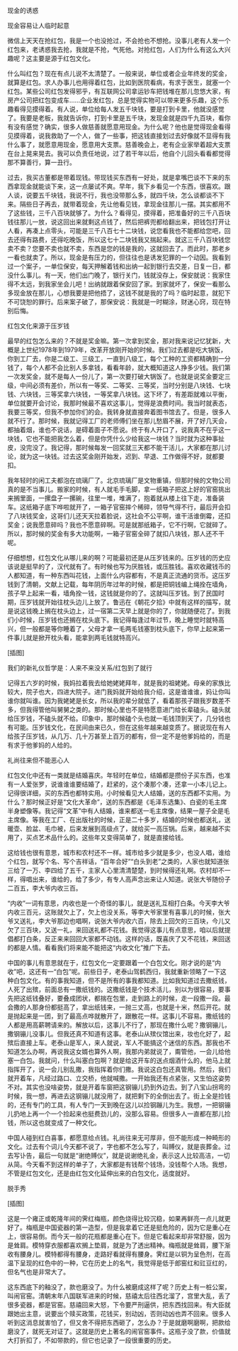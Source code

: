            

现金的诱惑

现金容易让人临时起意

微信上天天在抢红包，我是一个也没抢过，不会抢也不想抢。没事儿老有人发一个红包来，老诱惑我去抢，我就是不抢，气死他。对抢红包，人们为什么有这么大兴趣呢？这主要是源于红包文化。

什么叫红包？现在有点儿说不太清楚了。一般来说，单位或者企业年终发的奖金，就算是红包。求人办事儿也用得着红包，比如到医院看病，有求于医生，就塞一个红包。某些公司红包发得邪乎，有互联网公司拿运钞车把钱堆在那儿忽悠大家，有房产公司把红包变成车……企业发红包，总是觉得实物可以带来更多乐趣，这个乐趣看得见摸得着。有人说，单位给每人发五千块钱，要是打到卡里，他就没感觉了。我要是老板，我就告诉你，打到卡里是五千块，发现金就是四千九百块，看你有没有感觉？确实，很多人做慈善就愿意用现金。为什么呢？他也是觉得现金看得见摸得着，说我救助了一个人，做了一些事，把这钱直接划过去好像就不显得有我什么事了，就愿意用现金，愿意用大支票。慈善晚会上，老有企业家举着超大支票在台上晃来晃去。我可以负责任地说，过了若干年以后，他自个儿回头看看都觉得那不算善行，算一丑行。

过去，我买古董都是带着现钱。带现钱买东西有一好处，就是拿嘴巴谈不下来的东西拿现金就能谈下来，这一点屡试不爽。早年，我下乡看见一个东西，很喜欢。跟人谈，说要五千块钱，我说不行，我也没带那么多，就四千块，怎么谈都谈不下来。隔些日子再去，就带着现金，先让他看见钱，拿现金往那儿一摆。其实都用不了这些钱，三千八百块就够了。为什么？看得见，摸得着，把准备好的三千八百块钱往那儿一放，说这回出来就剩这点钱了，然后把裤兜都给翻出来，把钱包打开让人看，再凑上点零头，可能是三千八百七十二块钱，说您看我也不能都给您吧，回去还得有路费，还得吃晚饭，所以这七十二块钱我又揣起来。就这三千八百块钱您卖不卖？您要不卖也就不卖，东西是您的钱是我的，这就回去了。而此时，那老乡一看也就卖了。所以，现金是有压力的，但往往也是诱发犯罪的一个动因。我看到过一个案子，一单位保安，每天押解着钱和出纳一起到银行去交差，日复一日，都没什么事儿。有一天，他们出门晚了，银行关门，钱就没存上，保安就说：我家住得不太远，到我家坐会儿吧！出纳就跟着保安回了家。到家就坏了，保安一看那么多现金放在那儿，心想我要是把他捂了，这钱不就是我的了吗？临时起意，就犯下不可饶恕的罪行。后来案子破了，那保安说：我就是一时糊涂，财迷心窍，现在特别后悔。

红包文化来源于压岁钱

最早的红包怎么来的？不就是奖金嘛。第一次拿到奖金，那对我来说记忆犹新，大概是上世纪1978年到1979年，改革开放刚开始的时候。我们过去都是吃大锅饭，你到工厂去，你是二级工、三级工，一直到八级工，每个工种的工资都精确到一分钱了，每个人都不会比别人多拿钱，看看年龄，就大概知道这人挣多少钱。我们第一次发奖金，就不是每人一份儿了，第一次要打破大锅饭了。也就是说奖金要定三级，中间必须有差价，所以有一等奖、二等奖、三等奖，当时分别是八块钱、七块钱、六块钱，三等奖拿六块钱，一等奖拿八块钱。这下坏了，有差距就难以平衡，单位就要开会讨论，我那时候最不喜欢这事儿，觉得是浪费时间。我当时就表态，我要三等奖，但我不参加你们的会。我转身就直接奔着图书馆去了。但是，很多人就不行了。那时候，我就记得工厂的老师傅们坐在那儿愁眉不展，开了好几天会，都抽着烟，谁也不说话，是碍着面子不愿说。终于有人开口了，说我真不在乎这一块钱，它也不能把我怎么着，但是你凭什么少给我这一块钱？当时就为这种事扯皮，没完没了。我记得，那时候每发一回奖就三天都不能干活儿，大家都在那儿讨论，就为这一块钱。过去这奖金刚开始发，迟到、早退、工作做得不好，就都要扣。

我年轻时的闲工夫都泡在琉璃厂了。北京琉璃厂是文物重镇，但那时候的文物公司真的是不当事儿。搬家的时候，有人就毛手毛脚，拿一纸箱子把这上好的官窑挑出来搁里面，一摞盘子一摞碗，往里一堆，堆满了，抱着就从楼上往下走，准备装车。这纸箱子底下哗啦就开了，一箱子官窑摔个稀碎，领导气得不行，最后开会扣了八块钱奖金，这哥们儿还天天拉着脸说，这社会不公平啊，谁干活谁倒霉，还扣奖金；说我愿意碎吗？我也不愿意碎啊。可是就那纸箱子，它不行啊，它就碎了。所以，那时候的奖金有多大功能啊，一箱子官窑全碎了就扣八块钱，那人还不干呢。

仔细想想，红包文化从哪儿来的啊？可能最初还是从压岁钱来的。压岁钱的历史应该说是挺早的了，汉代就有了。有时候也写为厌胜钱，或压胜钱。喜欢收藏钱币的人都知道，有一种东西叫花钱，上面什么内容都有，不是真正流通的货币。这压岁钱到了清朝，文献上记载，每年阴历年过年的时候，都是把铜钱编上绳拴在墙角，孩子早上起来一看，墙角拴一钱，这钱就是你的了。这就叫压岁钱。到了民国时期，压岁钱就开始往枕头边儿上放了。鲁迅在《朝花夕拾》中就有这样的描写，就是说这钱晚上搁在枕头边上，过一宿第二天早上就是你的了，你就随便花了。到我们小时候，压岁钱也还搁在枕头底下。我记得每逢过年过节，晚上睡觉时就特高兴，但一般都是等你睡着了，父母才拿一毛两毛钱塞到枕头底下，你早上起来第一件事儿就是掀开枕头看，能拿到两毛钱就特高兴。

[插图]

我们的新礼仪哲学是：人来不来没关系/红包到了就行

记得五六岁的时候，我妈拉着我去给她姥姥拜年，就是我的祖姥姥。母亲的家族比较大，院子也大，四进大院子。进门我妈就开始给我介绍，这是谁谁谁，妈让你叫谁你就叫谁。因为我姥姥是长女，所以我的辈分就低了，看着那孩子跟我岁数差不多，但我得管他叫舅舅之类的。那时候心里也不是特愿意进门给长辈磕头。磕头就给压岁钱，不磕头就不给。印象中，那时候磕个头也就一毛钱顶到天了，几分钱也有可能。压岁钱文化，在民间由来已久，但在这些年越来越变质了。据说现在有人给孩子压岁钱，从几万、几十万甚至上百万的都有，但一定不是他爹妈给的，而是有求于他爹妈的人给的。

礼尚往来但不能恶心人

红包文化中还有一类就是结婚喜庆。年轻时在单位，结婚都是攒份子买东西，也准有一人爱张罗，说谁谁谁要结婚了，赶紧的，这个凑那个凑，还拿一小本儿记上。记得很详细，买的东西也都特实用。小时候看见大人结婚，送的东西都不实用。为什么？那时候正好是“文化大革命”，送的东西都是《毛泽东选集》、白瓷的毛主席半身塑像等。我记得“文革”中有人结婚，谁来都送一毛主席像，结果一屋子全是毛主席像。等我在工厂、在出版社的时候，正是二十多岁，结婚的时候也都送礼，送暖壶、脸盆、毛巾被，后来发展到高级点了，就给买一高压锅。后来，越来越不实用了，买点艺术品什么的。这些年又变得简单了，就是直接给钱。

这给钱也很有意思，城市和农村还不一样。城市给多少就是多少，也没人唱，谁给个红包，就写个名、写个吉祥话，“百年合好”“白头到老”之类的，人家也就知道张三给了一万、李四给了五千，主家人心里清清楚楚，到时候得还礼啊。农村却不一样，得唱出来，谁给的，给了多少，有专人高声念出来让人知道。说张大爷随份子二百五，李大爷内收三百。

“内收”一词有意思，内收也是一个奇怪的事儿，就是送礼互相打白条。今天李大爷内收三百元，这账就欠上了，欠上也没关系，等李大爷家里有喜事儿的时候，张大爷又送礼，李大爷那边也唱啊，说张大爷内收六百，除去上回欠的三百块，今儿又欠了三百块，又送一礼，来回送礼都不花钱。我觉得这事儿有点意思，咱以后就提倡都打白条，反正来来回回大家都不动钱。这样的话，既喜庆了又不花钱，来回送的都是人情。看看我们将来能不能把这“内收文化”推广下去。

中国的事儿有意思就在于，红包文化一定要跟着一个白包文化。刚才说的是“内收”吧，这还有一“白包”呢。前些日子，老泰山驾鹤西归，我就重新领略了一下这种白包文化。有的事我知道，但不是所有的事我都知道。比如我知道过去撒纸钱，人死了出殡，前面总有一撒纸钱的。这撒纸钱是个技术活儿，别以为很容易，要事先把这纸钱叠好，要叠成团状，都揣在包里，走到路上的时候，走一段撒一段。最会撒的人那身份都挺高了，拿出纸钱来，一抛三丈高，也就是十米，然后开花。就是抛起来是一团，到了最高点哗就散开了，跟散花一样。这事儿不容易。撒纸钱的人都是用高薪聘请来的。解放以后，这事儿不行了，那现在撒什么呢？撒钢镚儿，撒钢镚儿没事儿。但我还真不知道有这事。老泰山从殡仪馆出来，妆也化好了，起殡后直接上车。老泰山是军人，来人就说，军人不能搞这个迷信的东西。那我也不知道怎么办啊，再说我这女婿也算外人啊，我那内弟就说了，甭管他，一会儿给他塞一白包。我就问，什么叫塞白包啊？就是给这开车的送点烟酒什么的，他马上就指挥开了，说一会儿别乱撒，我指挥着你们撒。我说这白包还真管用。然后，我们就开着车，凡经过路口、立交桥，他就喊撒。一开始我还有点紧张，又生怕这姿势不对。其实也没啥姿势，就是开着车窗把这钢镚儿扔到外边去。到了八宝山拐弯的时候，我一想，再进去这钢镚儿就没用了，就把剩下的全倒出去了。街上全是捡钱的，还有专门的工具，有人专门一天到晚在这儿以捡钢蹦儿为生。我想，一把钢镚儿扔地上再一个一个捡起来也挺费劲儿的，没那么容易。但很多人一直都在那儿捡钱，所以这也就变成了一种文化。

中国人碰到红白喜事，都愿意给点钱。礼尚往来无可厚非，但不能形成一种畸形的文化。过去有个词儿今天都不说了，字也都不怎么写了，叫赙仪，就是丧葬金。过去写讣告，最后一句就是“谢绝赙仪”，就是说谢绝礼金，表示这人比较高洁，一切从简。今天看不到这样的单子了，大家都是有钱帮个钱场，没钱帮个人场。我想，不管是红包文化，还是由红包文化延伸出来的白包文化，适度就好。

脱手秀

[插图]

这是一个雍正或乾隆年间的霁红梅瓶，颜色烧得比较沉稳，如果再鲜亮一点儿就更好了。梅瓶是中国瓷器的第一造型，但是我拿着它还是挺危险的，因为它是重心在上，很容易倒。而今天一般的花瓶都是重心在下。但是它看起来却非常舒服，因为是耸肩。模特穿衣服都喜欢搁上垫肩，就是为了透出精神。梅瓶就是耸肩，腰下渐收有腰身儿。模特都得有腰身，走路好看就得有腰身。霁红是以铜为呈色剂，在高温下呈现的红色中的一种，它在历史上的名气，我觉得是低于郎窑红和豇豆红的，但名气也是非常大了。

这东西底下的釉没了，款也磨没了。为什么被磨成这样了呢？历史上有一桩公案，叫闹官窑。清朝末年八国联军进来的时候，慈禧太后往西北溜了，宫里大乱，丢了很多瓷器，都是官窑。慈禧回来大怒，下令要严刑逼供，把东西找回来。有大臣就跟她出主意，说要出个赎买政策，花钱买，别动凶，否则动凶也弄不回来。很多人听到这消息就害怕了，但又舍不得把东西砸了，怎么办？于是就磨啊磨啊，把款给磨没了，就死无对证了。这就是历史上著名的闹官窑事件。这瓶子没了款，价值就大打折扣了，不如带款的，但它也记录了一段很重要的历史。